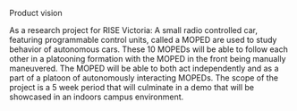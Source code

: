 Product vision

As a research project for RISE Victoria: A small radio controlled car, featuring programmable control units, called a MOPED are used to study behavior of autonomous cars. These 10 MOPEDs will be able to follow each other in a platooning formation with the MOPED in the front being manually maneuvered. The MOPED will be able to both act independently and as a part of a platoon of autonomously interacting MOPEDs.  The scope of the project is a 5 week period that will culminate in a demo that will be showcased in an indoors campus environment.

